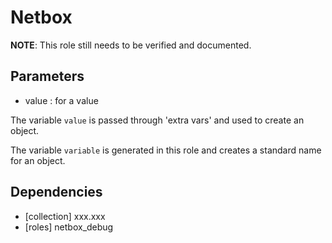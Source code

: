 # Netbox

**NOTE**:
This role still needs to
be verified and documented.


## Parameters

- value                                     : for a value

The variable `value` is passed through 'extra vars' and used to create an object.

The variable `variable` is generated in this role and creates a standard name for an object.

## Dependencies

- [collection] xxx.xxx
- [roles] netbox_debug
